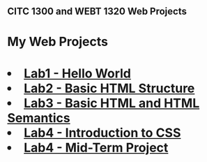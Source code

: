 ## CITC 1300 and WEBT 1320 Web Projects
<h1>My Web Projects<h1>

<li><a href="Lab1/index.html">Lab1 - Hello World</a></li>
<li><a href="LAB2/index2.html">Lab2 - Basic HTML Structure</a></li>
<li><a href="Lab3/index.html">Lab3 - Basic HTML and HTML Semantics</a></li>
<li><a href="Lab4/index.html">Lab4 - Introduction to CSS</a></li>
<li><a href="Midterm/index.html">Lab4 - Mid-Term Project</a></li>